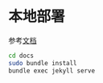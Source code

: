 # 本地部署

参考[文档](https://docs.github.com/en/pages/setting-up-a-github-pages-site-with-jekyll/testing-your-github-pages-site-locally-with-jekyll)

```sh
cd docs
sudo bundle install
bundle exec jekyll serve
```
